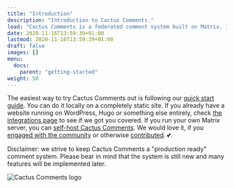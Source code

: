 ```yaml
---
title: "Introduction"
description: "Introduction to Cactus Comments."
lead: "Cactus Comments is a federated comment system built on Matrix. It respects your privacy, and puts you in control. The entire thing is completely free and open source. Interested?"
date: 2020-11-16T13:59:39+01:00
lastmod: 2020-11-16T13:59:39+01:00
draft: false
images: []
menu:
  docs:
    parent: "getting-started"
weight: 50
---
```


The easiest way to try Cactus Comments out is following our [quick start
guide](../quick-start). You can do it locally on a completely static site. If
you already have a website running on WordPress, Hugo or something else
entirely, check [the integrations page](../../integrations) to see if we got
you covered. If you run your own Matrix server, you can [self-host Cactus
Comments](../../self-hosting/howto). We would love it, if you [engaged with the
community](../../community/community) or otherwise
[contributed](../../community/contribute). 💕.

Disclaimer: we strive to keep Cactus Comments a "production ready" comment
system. Please bear in mind that the system is still new and many features will
be implemented later.

<img src="../../../cactus500.png"
 alt="Cactus Comments logo"
 caption="<em>Cactus Comments logo</em>" class="img-fluid"/>
